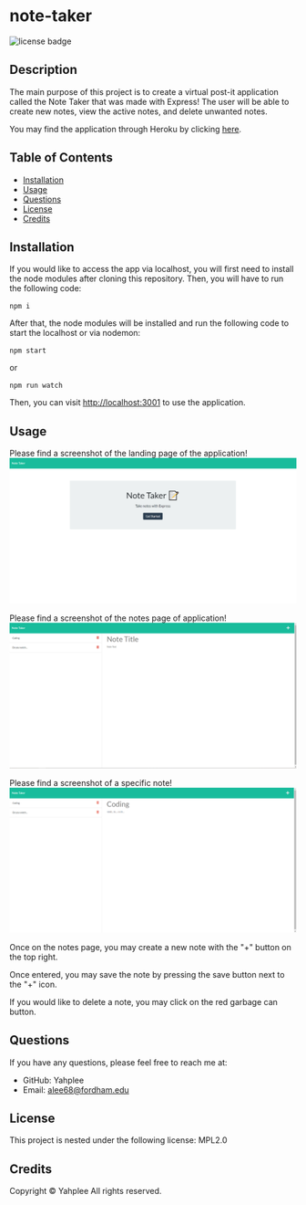 # note-taker

![license badge](https://img.shields.io/badge/license-MPL2.0-brightgreen.svg)

## Description

The main purpose of this project is to create a virtual post-it application called the Note Taker that was made with Express! The user will be able to create new notes, view the active notes, and delete unwanted notes.

You may find the application through Heroku by clicking [here](https://yahplee-note-taker.herokuapp.com/).

## Table of Contents

- [Installation](#installation)
- [Usage](#usage)
- [Questions](#questions)
- [License](#license)
- [Credits](#credits)

## Installation

If you would like to access the app via localhost, you will first need to install the node modules after cloning this repository. Then, you will have to run the following code:

```
npm i
```

After that, the node modules will be installed and run the following code to start the localhost or via nodemon:

```
npm start
```

or

```
npm run watch
```

Then, you can visit [http://localhost:3001](http://localhost:3001) to use the application.

## Usage

Please find a screenshot of the landing page of the application!
![image of the application landing page](./public/assets/images/landing.png)

Please find a screenshot of the notes page of application!
![image of the application's notes page](./public/assets/images/notes-landing.png)

Please find a screenshot of a specific note!
![image of a specific note](./public/assets/images/notes-view.png)

Once on the notes page, you may create a new note with the "+" button on the top right.

Once entered, you may save the note by pressing the save button next to the "+" icon.

If you would like to delete a note, you may click on the red garbage can button.

## Questions

If you have any questions, please feel free to reach me at:

- GitHub: Yahplee
- Email: [alee68@fordham.edu](mailto:alee@fordham.edu)

## License

This project is nested under the following license: MPL2.0

## Credits

Copyright © Yahplee All rights reserved.

